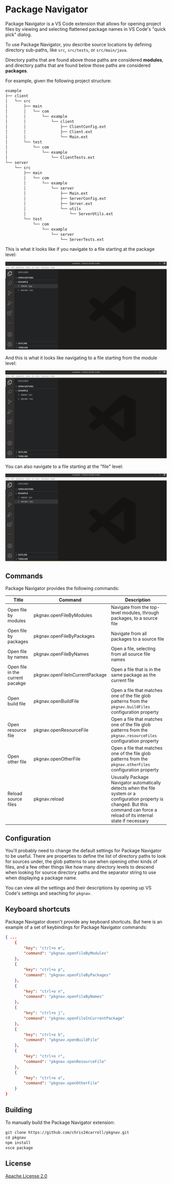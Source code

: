 # Package Navigator

Package Navigator is a VS Code extension that allows for opening project files
by viewing and selecting flattened package names in VS Code's "quick pick" 
dialog.

To use Package Navigator, you describe source locations by defining directory sub-paths, like `src`, `src/tests`, or `src/main/java`.

Directory paths that are found above those paths are considered **modules**, and directory paths that are found below those paths are considered **packages**.

For example, given the following project structure:

```
example
├── client
│   └── src
│       ├── main
│       │   └── com
│       │       └── example
│       │           └── client
│       │               ├── ClientConfig.ext
│       │               ├── Client.ext
│       │               └── Main.ext
│       └── test
│           └── com
│               └── example
│                   └── ClientTests.ext
└── server
    └── src
        ├── main
        │   └── com
        │       └── example
        │           └── server
        │               ├── Main.ext
        │               ├── ServerConfig.ext
        │               ├── Server.ext
        │               └── utils
        │                   └── ServerUtils.ext
        └── test
            └── com
                └── example
                    └── server
                        └── ServerTests.ext
```

This is what it looks like if you navigate to a file starting at the package level:

![Navigating from all packages](https://raw.githubusercontent.com/chris24carroll/pkgnav/main/images/navigate_from_packages.gif)

And this is what it looks like navigating to a file starting from the module level:

![Navigating from modules](https://raw.githubusercontent.com/chris24carroll/pkgnav/main/images/navigate_from_modules.gif)

You can also navigate to a file starting at the "file" level:

![Navigating from all names](https://raw.githubusercontent.com/chris24carroll/pkgnav/main/images/navigate_from_names.gif)

## Commands

Package Navigator provides the following commands:

| Title | Command | Description |
| ----- | ------- | ----------- |
| Open file by modules | pkgnav.openFileByModules | Navigate from the top-level modules, through packages, to a source file |
| Open file by packages | pkgnav.openFileByPackages | Navigate from all packages to a source file |
| Open file by names | pkgnav.openFileByNames | Open a file, selecting from all source file names |
| Open file in the current pacakge | pkgnav.openFileInCurrentPackage | Open a file that is in the same package as the current file |
| Open build file | pkgnav.openBuildFile | Open a file that matches one of the file glob patterns from the `pkgnav.buildFiles` configuration property |
| Open resource file | pkgnav.openResourceFile | Open a file that matches one of the file glob patterns from the `pkgnav.resourceFiles` configuration property |
| Open other file | pkgnav.openOtherFile | Open a file that matches one of the file glob patterns from the `pkgnav.otherFiles` configuration property |
| Reload source files | pkgnav.reload | Ususally Package Navigator automatically detects when the file system or a configuration property is changed. But this command can force a reload of its internal state if necessary |

## Configuration

You'll probably need to change the default settings for Package Navigator to be useful. There are properties to define the list of directory paths to look for sources under, the glob patterns to use when opening other kinds of files, and a few other things like how many directory levels to descend when looking for source directory paths and the separator string to use when displaying a package name.

You can view all the settings and their descriptions by opening up VS Code's settings and seaching for `pkgnav`.

## Keyboard shortcuts

Package Navigator doesn't provide any keyboard shortcuts. But here is an example of a set of keybindings for Package Navigator commands:

```json
{ ...
    {
        "key": "ctrl+o m",
        "command": "pkgnav.openFileByModules"
    },
    {
        "key": "ctrl+o p",
        "command": "pkgnav.openFileByPackages"
    },
    {
        "key": "ctrl+o n",
        "command": "pkgnav.openFileByNames"
    },
    {
        "key": "ctrl+o j",
        "command": "pkgnav.openFileInCurrentPackage"
    },
    {
        "key": "ctrl+o b",
        "command": "pkgnav.openBuildFile"
    },
    {
        "key": "ctrl+o r",
        "command": "pkgnav.openResourceFile"
    },
    {
        "key": "ctrl+o o",
        "command": "pkgnav.openOtherFile"
    }
}
```

## Building

To manually build the Package Navigator extension:

```
git clone https://github.com/chris24carroll/pkgnav.git
cd pkgnav
npm install
vsce package
```

## License

[Apache License 2.0](LICENSE)
